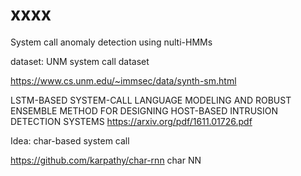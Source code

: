 # xxxx

System call anomaly detection using nulti-HMMs

dataset: 
UNM system call dataset 

https://www.cs.unm.edu/~immsec/data/synth-sm.html


LSTM-BASED SYSTEM-CALL LANGUAGE MODELING AND ROBUST ENSEMBLE METHOD FOR DESIGNING HOST-BASED INTRUSION DETECTION SYSTEMS
https://arxiv.org/pdf/1611.01726.pdf

Idea:
char-based system call 


https://github.com/karpathy/char-rnn
char NN 

